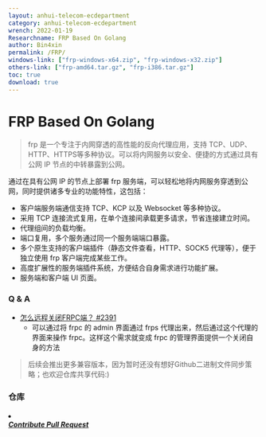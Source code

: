 ```yaml
---
layout: anhui-telecom-ecdepartment
category: anhui-telecom-ecdepartment
wrench: 2022-01-19
Researchname: FRP Based On Golang
author: Bin4xin
permalink: /FRP/
windows-link: ["frp-windows-x64.zip", "frp-windows-x32.zip"]
others-link: ["frp-amd64.tar.gz", "frp-i386.tar.gz"]
toc: true
download: true
---
```


# FRP Based On Golang
<!-- 用一段话简单描述一下功能、用途 -->

> frp 是一个专注于内网穿透的高性能的反向代理应用，支持 TCP、UDP、HTTP、HTTPS等多种协议。可以将内网服务以安全、便捷的方式通过具有公网 IP 节点的中转暴露到公网。

通过在具有公网 IP 的节点上部署 frp 服务端，可以轻松地将内网服务穿透到公网，同时提供诸多专业的功能特性，这包括：

- 客户端服务端通信支持 TCP、KCP 以及 Websocket 等多种协议。
- 采用 TCP 连接流式复用，在单个连接间承载更多请求，节省连接建立时间。
- 代理组间的负载均衡。
- 端口复用，多个服务通过同一个服务端端口暴露。
- 多个原生支持的客户端插件（静态文件查看，HTTP、SOCK5 代理等），便于独立使用 frp 客户端完成某些工作。
- 高度扩展性的服务端插件系统，方便结合自身需求进行功能扩展。
- 服务端和客户端 UI 页面。


### Q & A

- [怎么远程关闭FRPC端？ #2391](https://github.com/fatedier/frp/issues/2391)
	- 可以通过将 frpc 的 admin 界面通过 frps 代理出来，然后通过这个代理的界面来操作 frpc。这样这个需求就变成 frpc 的管理界面提供一个关闭自身的方法

> 后续会推出更多兼容版本，因为暂时还没有想好Github二进制文件同步策略；也欢迎仓库共享代码:)

### 仓库

<h4><a href="{{site.githubAccess}}/{{site.githubCodeRepos}}" target="_blank"> <em><li class="fa fa-github"></li> Contribute Pull Request</em></a></h4>
